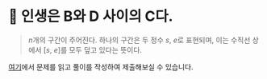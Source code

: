# 💪 인생은 B와 D 사이의 C다.

> *n*개의 구간이 주어진다. 하나의 구간은 두 정수 *s*, *e*로 표현되며, 이는 수직선 상에서 [*s*, *e*]를 모두 덮고 있다는 뜻이다.


[여기](https://www.acmicpc.net/problem/26602)에서 문제를 읽고 풀이를 작성하여 제출해보실 수 있습니다.  
